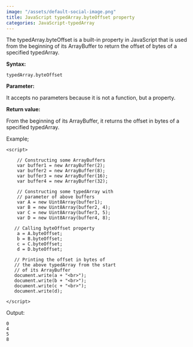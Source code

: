 ```yaml
---
image: "/assets/default-social-image.png"
title: JavaScript typedArray.byteOffset property
categories: JavaScript-typedArray
---
```


The typedArray.byteOffset is a built-in property in JavaScript that is used from the beginning of its ArrayBuffer to return the offset of bytes of a specified typedArray.

**Syntax:**

`typedArray.byteOffset`

**Parameter:**

It accepts no parameters because it is not a function, but a property.

**Return value:**

From the beginning of its ArrayBuffer, it returns the offset in bytes of a specified typedArray.

Example;

```
<script> 
  
    // Constructing some ArrayBuffers 
    var buffer1 = new ArrayBuffer(2); 
    var buffer2 = new ArrayBuffer(8); 
    var buffer3 = new ArrayBuffer(16); 
    var buffer4 = new ArrayBuffer(32); 
  
    // Constructing some typedArray with 
    // parameter of above buffers 
    var A = new Uint8Array(buffer1); 
    var B = new Uint8Array(buffer2, 4); 
    var C = new Uint8Array(buffer3, 5); 
    var D = new Uint8Array(buffer4, 8); 
  
   // Calling byteOffset property 
    a = A.byteOffset; 
    b = B.byteOffset; 
    c = C.byteOffset; 
    d = D.byteOffset; 
  
   // Printing the offset in bytes of 
   // the above typedArray from the start 
   // of its ArrayBuffer 
   document.write(a + "<br>"); 
   document.write(b + "<br>"); 
   document.write(c + "<br>"); 
   document.write(d); 
  
</script> 
```

Output:

```
0
4
5
8
```